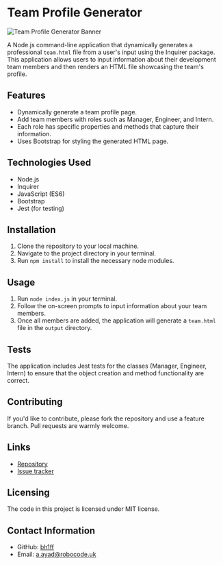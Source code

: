 # Team Profile Generator

![Team Profile Generator Banner](./assets/)

A Node.js command-line application that dynamically generates a professional `team.html` file from a user's input using the Inquirer package. This application allows users to input information about their development team members and then renders an HTML file showcasing the team's profile.

## Features

- Dynamically generate a team profile page.
- Add team members with roles such as Manager, Engineer, and Intern.
- Each role has specific properties and methods that capture their information.
- Uses Bootstrap for styling the generated HTML page.

## Technologies Used

- Node.js
- Inquirer
- JavaScript (ES6)
- Bootstrap
- Jest (for testing)

## Installation

1. Clone the repository to your local machine.
2. Navigate to the project directory in your terminal.
3. Run `npm install` to install the necessary node modules.

## Usage

1. Run `node index.js` in your terminal.
2. Follow the on-screen prompts to input information about your team members.
3. Once all members are added, the application will generate a `team.html` file in the `output` directory.

## Tests

The application includes Jest tests for the classes (Manager, Engineer, Intern) to ensure that the object creation and method functionality are correct.

## Contributing

If you'd like to contribute, please fork the repository and use a feature branch. Pull requests are warmly welcome.

## Links

- [Repository](https://github.com/bh1ff/teamProfileGenerator)
- [Issue tracker](https://github.com/bh1ff/teamProfileGenerator/issues)

## Licensing

The code in this project is licensed under MIT license.

## Contact Information

- GitHub: [bh1ff](https://github.com/bh1ff)
- Email: [a.ayad@robocode.uk](mailto:a.ayad@robocode.uk)

